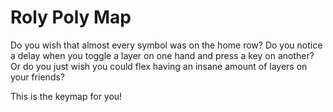 # Roly Poly Map
Do you wish that almost every symbol was on the home row?
Do you notice a delay when you toggle a layer on one hand and press a key on another?
Or do you just wish you could flex having an insane amount of layers on your friends?

This is the keymap for you!
